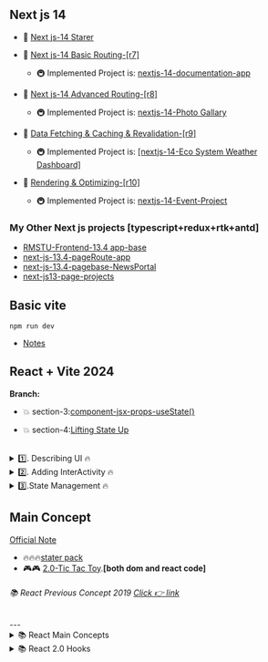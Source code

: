 ##    Next js 14

  
- 🌳 [Next js-14 Starer](https://github.com/bappasahabapi/react-vite-2024/tree/starter/Nextjs-14)
- 🌳 [Next js-14 Basic Routing-[r7]](https://github.com/bappasahabapi/react-vite-2024/tree/r7/7.0/Nextjs-14/basic-routing)

  - 🚇 Implemented Project is: [nextjs-14-documentation-app](https://github.com/bappasahabapi/nextjs-14-documentation-app)

- 🌳 [Next js-14 Advanced Routing-[r8]](https://github.com/bappasahabapi/react-vite-2024/tree/r8/8.0/Nextjs-14/Advanced-routing)
  - 🚇 Implemented Project is: [nextjs-14-Photo Gallary](https://github.com/bappasahabapi/react-vite-2024/tree/r8-PhotoGallary)
- 🌳 [Data Fetching & Caching & Revalidation-[r9]]()
    - 🚇 Implemented Project is: [[nextjs-14-Eco System Weather Dashboard]]()
- 🌳 [Rendering & Optimizing-[r10]]()
    - 🚇 Implemented Project is: [nextjs-14-Event-Project]()

### My Other Next js projects [typescript+redux+rtk+antd]

-  [RMSTU-Frontend-13.4 app-base](https://github.com/bappasahabapi/rmstu-frontend)
-  [next-js-13.4-pageRoute-app](https://github.com/bappasahabapi/next-js-13.4-pageRoute-app)
-  [next-js-13.4-pagebase-NewsPortal](https://github.com/bappasahabapi/next-js-13.4-pagebase-NewsPortal)
-  [next-js13-page-projects](https://github.com/bappasahabapi/next-js13-page-projects)

##    Basic vite 

`npm run dev`

-  [Notes](https://snapdragon-mambo-8cb.notion.site/React-Note-2024-937311c869de4060b21fc37dd2120e33)
## React + Vite 2024 
**Branch:**
- 💥 section-3:[component-jsx-props-useState()](https://github.com/bappasahabapi/react-vite-2024/tree/section-3/component_jsx_props_state)

- 💥 section-4:[Lifting State Up ](https://github.com/bappasahabapi/react-vite-2024/tree/section-4/lifting_state)

<br>

<details>
<summary> 1️⃣. Describing UI 🔥 </summary>

-  🔥 [1.8-React Props](https://github.com/bappasahabapi/react-vite-2024/tree/r18/1.8-react-props)
-  🔥 [1.9-Rendering List](https://github.com/bappasahabapi/react-vite-2024/tree/r18/1.9-rendering-list)
-  🔥 [r1-Smart-Grade-Task](https://github.com/bappasahabapi/react-vite-2024/tree/r18/task)

</details>

<details>
<summary> 2️⃣. Adding InterActivity 🔥 </summary>

-  🔥 [2.3-Component memory-useState](https://github.com/bappasahabapi/react-vite-2024/tree/r2/2.3-component-memory)
-  🔥 [2.10-Tasker](https://github.com/bappasahabapi/react-vite-2024/tree/r2/2.10-tasker)
-  🔥 [2.10-Tasker Functional](https://github.com/bappasahabapi/react-vite-2024/tree/r2/2.10-tasker-functional)
-  🔥 [r2-Book Search App](https://github.com/bappasahabapi/react-vite-2024/tree/r2/task-book-search)


</details>

<details>
<summary> 3️⃣.State Management 🔥 </summary>

-  🔥 [2.3-Component memory-useState]()



</details>


##  Main Concept
[Official Note](https://bappa-saha.web.app/)

- 🔥🔥🔥[stater pack ](https://github.com/bappasahabapi/react-core-concept/tree/starter)
- 🎮🎮  [2.0-Tic Tac Toy](https://github.com/bappasahabapi/react-core-concept/tree/02/main/tic-tac-toe).**[both dom and react code]**

<h6>📚 React Previous Concept 2019 <a href="https://github.com/bappasahabapi/ReactApp"> Click 👉 link</a></h6> 
--- 
 
<details>

<summary>📚 React Main Concepts</summary>


- 05 🔥 [1.10-Lifting-up-state](https://github.com/bappasahabapi/react-core-concept/tree/1.10-lifting-state-up)
- 04 🔥 [1.9-Handle React Form](https://github.com/bappasahabapi/react-core-concept/tree/1.9-handle-react-forms)
- 03 🔥 [1.3-conditional-rendering](https://github.com/bappasahabapi/react-core-concept/tree/1.3-conditional-redering).
- 02 🔥 [1.2-props](https://github.com/bappasahabapi/raect-manage-forms/tree/1.2-props).
- 01 🔥 **Handling with multiple inputs in one useState** [1.1-managing multiple input fields](https://github.com/bappasahabapi/raect-manage-forms/tree/1.1-managing-multiple-input-fields).
<br>
</details>

<details>

<summary>📚 React 2.0 Hooks</summary>

- 06 🔥 [React useState hook](https://github.com/bappasahabapi/react-core-concept/tree/2.0-react-useState-hook)

</details>
